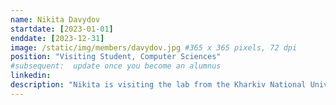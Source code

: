 ```yaml
---
name: Nikita Davydov
startdate: [2023-01-01]
enddate: [2023-12-31]
image: /static/img/members/davydov.jpg #365 x 365 pixels, 72 dpi
position: "Visiting Student, Computer Sciences"
#subsequent:  update once you become an alumnus
linkedin:
description: "Nikita is visiting the lab from the Kharkiv National University of Radioelectronics (Ukraine). He is the recipient of a MITACS Globalink Award and he is co-supervised by Prof. [Augusto Gerolin](https://www.uottawa.ca/faculty-science/professors/augusto-gerolin)."
---
```

